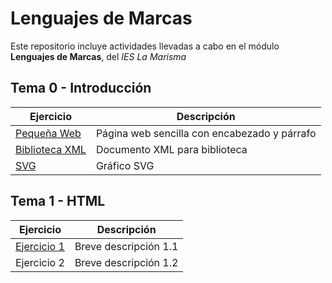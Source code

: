 # Lenguajes de Marcas
Este repositorio incluye actividades llevadas a cabo en el módulo **Lenguajes de Marcas**, del _IES La Marisma_

## Tema 0 - Introducción
| Ejercicio | Descripción |
|-----------|-------------|
| [Pequeña Web](./TEMA%200/Lawrence.html) | Página web sencilla con encabezado y párrafo |
| [Biblioteca XML](./TEMA%200/library.xml) | Documento XML para biblioteca |
| [SVG](./TEMA%200/SVG.svg) | Gráfico SVG |

## Tema 1 - HTML 
| Ejercicio | Descripción |
|-----------|-------------|
| [Ejercicio 1](./TEMA1/ejercicio1html.html) | Breve descripción 1.1 |
| Ejercicio 2 | Breve descripción 1.2 |
